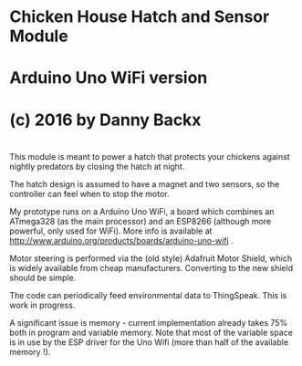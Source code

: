 #
# Chicken House Hatch and Sensor Module
# Arduino Uno WiFi version
#
# (c) 2016 by Danny Backx
#

This module is meant to power a hatch that protects your chickens against nightly predators
by closing the hatch at night.

The hatch design is assumed to have a magnet and two sensors, so the controller can feel
when to stop the motor.

My prototype runs on a Arduino Uno WiFi, a board which combines an ATmega328 (as the main
processor) and an ESP8266 (although more powerful, only used for WiFi). More info is
available at http://www.arduino.org/products/boards/arduino-uno-wifi .

Motor steering is performed via the (old style) Adafruit Motor Shield, which is widely
available from cheap manufacturers. Converting to the new shield should be simple.

The code can periodically feed environmental data to ThingSpeak.
This is work in progress.

A significant issue is memory - current implementation already takes 75% both in program and
variable memory. Note that most of the variable space is in use by the ESP driver for the
Uno Wifi (more than half of the available memory !).

